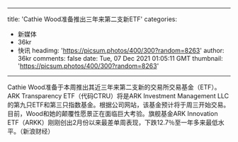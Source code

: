 
---
title: 'Cathie Wood准备推出三年来第二支新ETF'
categories: 
 - 新媒体
 - 36kr
 - 快讯
headimg: 'https://picsum.photos/400/300?random=8263'
author: 36kr
comments: false
date: Tue, 07 Dec 2021 01:05:11 GMT
thumbnail: 'https://picsum.photos/400/300?random=8263'
---

<div>   
Cathie Wood准备于本周推出其近三年来第二支新的交易所交易基金（ETF）。ARK Transparency ETF（代码CTRU）将是ARK Investment Management LLC的第九只ETF和第三只指数基金。根据公司网站，该基金预计将于周三开始交易。目前，Wood和她的颠覆性愿景正在面临巨大考验。旗舰基金ARK Innovation ETF（ARKK）刚刚创出2月份以来最差单周表现，下跌12.7％至一年多来最低水平。（新浪财经）  
</div>
            